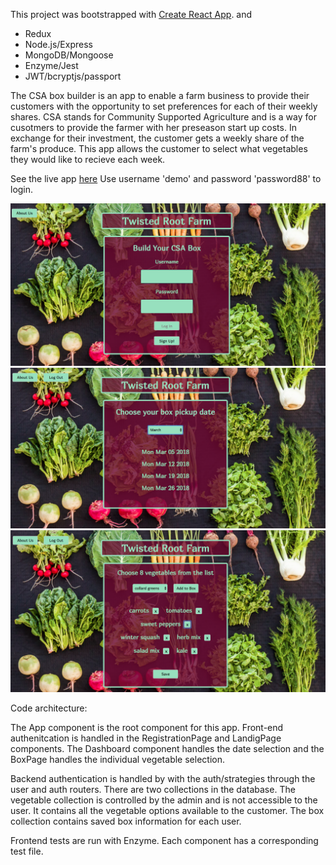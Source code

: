 This project was bootstrapped with [Create React App](https://github.com/facebookincubator/create-react-app).
 and 
 - Redux
 - Node.js/Express
 - MongoDB/Mongoose
 - Enzyme/Jest
 - JWT/bcryptjs/passport


The CSA box builder is an app to enable a farm business to provide their customers with the opportunity to set preferences for each of their weekly shares.  CSA stands for Community Supported Agriculture and is a way for cusotmers to provide the farmer with her preseason start up costs.  In exchange for their investment, the customer gets a weekly share of the farm's produce.  This app allows the customer to select what vegetables they would like to recieve each week.


See the live app [here](https://csa-box-builder.now.sh/)
Use username 'demo' and password 'password88' to login.


![Login Page](./screen-shots/login.png)
![Dashboard](./screen-shots/dashboard.png)
![Box Page](./screen-shots/adding-items.png)

Code architecture: 

The App component is the root component for this app.  Front-end authenitcation is handled in the RegistrationPage and LandigPage components.  The Dashboard component handles the date selection and the BoxPage handles the individual vegetable selection.

Backend authentication is handled by with the auth/strategies through the user and auth routers.  There are two collections in the database.  The vegetable collection is controlled by the admin and is not accessible to the user. It contains all the vegetable options available to the customer. The box collection contains saved box information for each user. 

Frontend tests are run with Enzyme.  Each component has a corresponding test file. 



